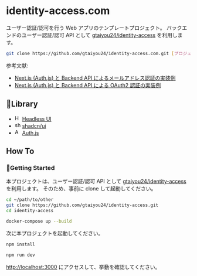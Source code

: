 # identity-access.com
ユーザー認証/認可を行う Web アプリのテンプレートプロジェクト。
バックエンドのユーザー認証/認可 API として [gtaiyou24/identity-access](https://github.com/gtaiyou24/identity-access) を利用します。

```bash
git clone https://github.com/gtaiyou24/identity-access.com.git [プロジェクト名]
```

参考文献:

 - [Next.js (Auth.js) と Backend API によるメールアドレス認証の実装例](https://zenn.dev/taiyou/articles/d3f5fea29299c7)
 - [Next.js (Auth.js) と Backend API による OAuth2 認証の実装例](https://zenn.dev/taiyou/articles/147e0a63d236d5)

## 📁Library

 - <img src="https://headlessui.com/favicon.ico" width="16" alt="Headless UI"> <a href="https://headlessui.com/">Headless UI</a>
 - <img src="https://ui.shadcn.com/favicon.ico" width="16" alt="shadcn/ui"> <a href="https://ui.shadcn.com/">shadcn/ui</a>
 - <img src="https://authjs.dev/favicon.ico" width="16" alt="Auth.js"> <a href="https://authjs.dev/">Auth.js</a>

## How To
### 🏃Getting Started
本プロジェクトは、ユーザー認証/認可 API として [gtaiyou24/identity-access](https://github.com/gtaiyou24/identity-access) を利用します。
そのため、事前に clone して起動してください。

```bash
cd ~/path/to/other
git clone https://github.com/gtaiyou24/identity-access.git
cd identity-access

docker-compose up --build
```

次に本プロジェクトを起動してください。
```bash
npm install

npm run dev
```

[http://localhost:3000](http://localhost:3000) にアクセスして、挙動を確認してください。
